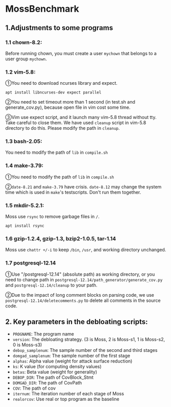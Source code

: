 # MossBenchmark

## 1.Adjustments to some programs
### 1.1 chown-8.2:
Before running chown, you must create a user ```mychown``` that belongs to a user group ```mychown```.

### 1.2 vim-5.8: 
①You need to download ncurses library and expect.

`apt install libncurses-dev expect parallel`

②You need to set timeout more than 1 second (in test.sh and generate_cov.py), because open file in vim cost some time.

③Vim use expect script, and it launch many vim-5.8 thread without tty. Take careful to close them. We have used `cleanup` script in vim-5.8 directory to do this. Please modify the path in `cleanup`.

### 1.3 bash-2.05:

You need to modify the path of `lib` in `compile.sh` 

### 1.4 make-3.79:

①You need to modify the path of `lib` in `compile.sh`

②`date-8.21` and `make-3.79` have crisis. `date-8.12` may change the system time which is used in `make`'s testscripts. Don't run them together.

### 1.5 mkdir-5.2.1:

Moss use `rsync` to remove garbage files in `/`.

`apt install rsync`
 
### 1.6 gzip-1.2.4, gzip-1.3, bzip2-1.0.5, tar-1.14

Moss use `chattr +/-i` to keep `/bin`, `/usr`, and working directory unchanged.

### 1.7 postgresql-12.14

①Use "/postgresql-12.14" (absolute path) as working directory, or you need to change path in `postgresql-12.14/path_generator/generate_cov.py` and `postgresql-12.14/cleanup` to your path.

②Due to the impact of long comment blocks on parsing code, we use `postgresql-12.14/deletecomments.py` to delete all comments in the source code. 

## 2. Key parameters in the debloating scripts:
- `PROGNAME`: The program name
- `version`: The debloating strategy. (3 is Moss, 2 is Moss-s1, 1 is Moss-s2, 0 is Moss-s3)
- `debop_samplenum`: The sample number of the second and third stages
- `domgad_samplenum`: The sample number of the first stage
- `alphas`: Alpha value (weight for attack surface reduction)
- `ks`: K value (for computing density values)
- `betas`: Beta value (weight for generality)
- `DEBOP_DIR`: The path of CovBlock_Stmt
- `DOMGAD_DIR`: The path of CovPath
- `COV`: The path of cov
- `iternum`: The iteration number of each stage of Moss
- `realorcov`: Use real or top program as the baseline
